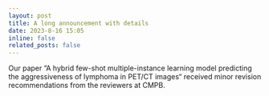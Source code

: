 ```yaml
---
layout: post
title: A long announcement with details
date: 2023-8-16 15:05
inline: false
related_posts: false
---
```


Our paper ”A hybrid few-shot multiple-instance learning model predicting the aggressiveness of lymphoma in PET/CT images“ received minor revision recommendations from the reviewers at CMPB.
